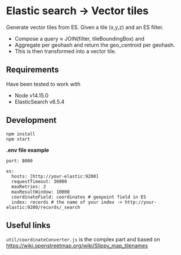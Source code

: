 # Elastic search -> Vector tiles
Generate vector tiles from ES. Given a tile (x,y,z) and an ES filter.

* Compose a query ≈ JOIN(filter, tileBoundingBox) and 
* Aggregate per geohash and return the geo_centroid per geohash.
* This is then transformed into a vector tile.

## Requirements
Have been tested to work with
* Node v14.15.0
* ElasticSearch v6.5.4

## Development

```
npm install
npm start
```

**.env file example**
```
port: 8000

es:
  hosts: [http://your-elastic:9200]
  requestTimeout: 30000
  maxRetries: 3
  maxResultWindow: 10000
  coordinateField: coordinates # geopoint field in ES
  index: records # the name of your index -> http://your-elastic:9200/records/_search
```

## Useful links
`util/coordinateConverter.js` is the complex part and based on https://wiki.openstreetmap.org/wiki/Slippy_map_tilenames


